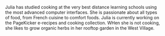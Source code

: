 Julia has studied cooking at the very best distance learning schools using the most advanced computer interfaces. She is passionate about all types of  food, from French cuisine to comfort foods. Julia is currently working on the PageKicker e-recipes and cooking collection. 
WHen she is not cooking, she likes to grow organic herbs in her rooftop garden in the West Village.
